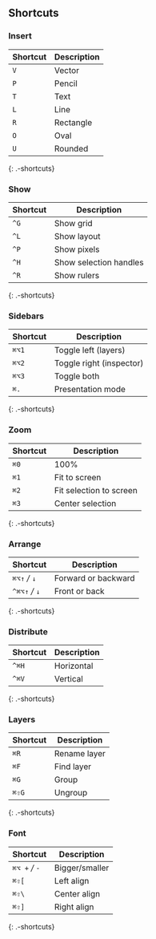 Shortcuts
---------

### Insert

<table><thead><tr class="header"><th>Shortcut</th><th>Description</th></tr></thead><tbody><tr class="odd"><td><code>V</code></td><td>Vector</td></tr><tr class="even"><td><code>P</code></td><td>Pencil</td></tr><tr class="odd"><td><code>T</code></td><td>Text</td></tr><tr class="even"><td><code>L</code></td><td>Line</td></tr><tr class="odd"><td><code>R</code></td><td>Rectangle</td></tr><tr class="even"><td><code>O</code></td><td>Oval</td></tr><tr class="odd"><td><code>U</code></td><td>Rounded</td></tr></tbody></table>

{: .-shortcuts}

### Show

<table><thead><tr class="header"><th>Shortcut</th><th>Description</th></tr></thead><tbody><tr class="odd"><td><code>^G</code></td><td>Show grid</td></tr><tr class="even"><td><code>^L</code></td><td>Show layout</td></tr><tr class="odd"><td><code>^P</code></td><td>Show pixels</td></tr><tr class="even"><td><code>^H</code></td><td>Show selection handles</td></tr><tr class="odd"><td><code>^R</code></td><td>Show rulers</td></tr></tbody></table>

{: .-shortcuts}

### Sidebars

<table><thead><tr class="header"><th>Shortcut</th><th>Description</th></tr></thead><tbody><tr class="odd"><td><code>⌘⌥1</code></td><td>Toggle left (layers)</td></tr><tr class="even"><td><code>⌘⌥2</code></td><td>Toggle right (inspector)</td></tr><tr class="odd"><td><code>⌘⌥3</code></td><td>Toggle both</td></tr><tr class="even"><td><code>⌘.</code></td><td>Presentation mode</td></tr></tbody></table>

{: .-shortcuts}

### Zoom

<table><thead><tr class="header"><th>Shortcut</th><th>Description</th></tr></thead><tbody><tr class="odd"><td><code>⌘0</code></td><td>100%</td></tr><tr class="even"><td><code>⌘1</code></td><td>Fit to screen</td></tr><tr class="odd"><td><code>⌘2</code></td><td>Fit selection to screen</td></tr><tr class="even"><td><code>⌘3</code></td><td>Center selection</td></tr></tbody></table>

{: .-shortcuts}

### Arrange

<table><thead><tr class="header"><th>Shortcut</th><th>Description</th></tr></thead><tbody><tr class="odd"><td><code>⌘⌥↑</code> <em>/</em> <code>↓</code></td><td>Forward or backward</td></tr><tr class="even"><td><code>^⌘⌥↑</code> <em>/</em> <code>↓</code></td><td>Front or back</td></tr></tbody></table>

{: .-shortcuts}

### Distribute

<table><thead><tr class="header"><th>Shortcut</th><th>Description</th></tr></thead><tbody><tr class="odd"><td><code>^⌘H</code></td><td>Horizontal</td></tr><tr class="even"><td><code>^⌘V</code></td><td>Vertical</td></tr></tbody></table>

{: .-shortcuts}

### Layers

<table><thead><tr class="header"><th>Shortcut</th><th>Description</th></tr></thead><tbody><tr class="odd"><td><code>⌘R</code></td><td>Rename layer</td></tr><tr class="even"><td><code>⌘F</code></td><td>Find layer</td></tr><tr class="odd"><td><code>⌘G</code></td><td>Group</td></tr><tr class="even"><td><code>⌘⇧G</code></td><td>Ungroup</td></tr></tbody></table>

{: .-shortcuts}

### Font

<table><thead><tr class="header"><th>Shortcut</th><th>Description</th></tr></thead><tbody><tr class="odd"><td><code>⌘⌥ +</code> <em>/</em> <code>-</code></td><td>Bigger/smaller</td></tr><tr class="even"><td><code>⌘⇧[</code></td><td>Left align</td></tr><tr class="odd"><td><code>⌘⇧\</code></td><td>Center align</td></tr><tr class="even"><td><code>⌘⇧]</code></td><td>Right align</td></tr></tbody></table>

{: .-shortcuts}
